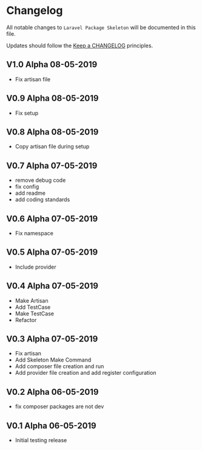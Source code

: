 # Changelog

All notable changes to `Laravel Package Skeleton` will be documented in this file.

Updates should follow the [Keep a CHANGELOG](http://keepachangelog.com/) principles.

## V1.0 Alpha  08-05-2019

- Fix artisan file

## V0.9 Alpha  08-05-2019

- Fix setup

## V0.8 Alpha  08-05-2019

- Copy artisan file during setup 

## V0.7 Alpha  07-05-2019

- remove debug code
- fix config
- add readme
- add coding standards

## V0.6 Alpha  07-05-2019

- Fix namespace

## V0.5 Alpha  07-05-2019

- Include provider

## V0.4 Alpha  07-05-2019

- Make Artisan
- Add TestCase
- Make TestCase
- Refactor

## V0.3 Alpha  07-05-2019

- Fix artisan
- Add Skeleton Make Command
- Add composer file creation and run
- Add provider file creation and add register configuration

## V0.2 Alpha  06-05-2019

- fix composer packages are not dev

## V0.1 Alpha  06-05-2019

- Initial testing release
